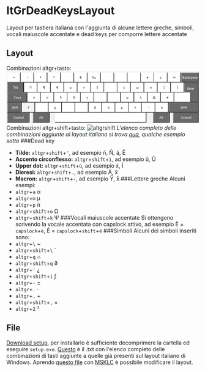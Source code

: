 # ItGrDeadKeysLayout
Layout per tastiera italiana con l'aggiunta di alcune lettere greche, simboli, vocali maiuscole accentate e dead keys per comporre lettere accentate

## Layout
Combinazioni altgr+tasto: 
![altgr](https://github.com/sarabartoli/ItGrDeadKeysLayout/blob/main/atgr.png)
Combinazioni altgr+shift+tasto: 
![altgrshift](https://github.com/sarabartoli/ItGrDeadKeysLayout/blob/main/atgr+shift.png)
*L'elenco completo delle combinazioni aggiunte al layout italiano si trova [qua](../blob/master/combinazioni.txt), qualche esempio sotto*
###Dead key
* **Tilde:** `altgr`+`shift`+`'`, ad esempio ñ, Ñ, ã, Ẽ
* **Accento circonflesso:** `altgr`+`shift`+`ì`, ad esempio û, Û
* **Upper dot:** `altgr`+`shift`+`ù`, ad esempio ẋ, İ
* **Dieresi:** `altgr`+`shift`+`.`, ad esempio Ä, ẍ
* **Macron:** `altgr`+`shift`+`-`, ad esempio Ȳ, ̄x
###Lettere greche
Alcuni esempi:
* `altgr`+`a` α
* `altgr`+`m` μ
* `altgr`+`p` π
* `altgr`+`shift`+`o` Ω
* `altgr`+`shift`+`k` Ψ
###Vocali maiuscole accentate
Si ottengono scrivendo la vocale accentata con capslock attivo, ad esempio È = `capslock`+`è`, É = `capslock`+`shift`+`é`
###Simboli
Alcuni dei simboli inseriti sono:
* `altgr`+`\` ~
* `altgr`+`shift`+`\` `
* `altgr`+`q` ∩
* `altgr`+`shift`+`q` ∂
* `altgr`+`'` ¿
* `altgr`+`shift`+`i` ∫ 
* `altgr`+`-` ±
* `altgr`+`.` ·
* `altgr`+`,` ÷
* `altgr`+`shift`+`,` ×
* `altgr`+`2` ²
## File
[Download setup](https://github.com/sarabartoli/ItGrDeadKeysLayout/tree/main/setup), per installarlo è sufficiente decomprimere la cartella ed eseguire `setup.exe`.
[Questo](../blob/master/combinazioni.txt) è il .txt con l'elenco completo delle combinazioni di tasti aggiunte a quelle già presenti sul layout italiano di Windows.
Aprendo [questo file](../blob/master/sorgente.klc) con [MSKLC](https://www.microsoft.com/en-us/download/details.aspx?id=102134) è possibile modificare il layout.
